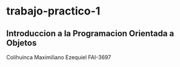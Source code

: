# trabajo-practico-1
## Introduccion a la Programacion Orientada a Objetos
Colihuinca Maximiliano Ezequiel FAI-3697